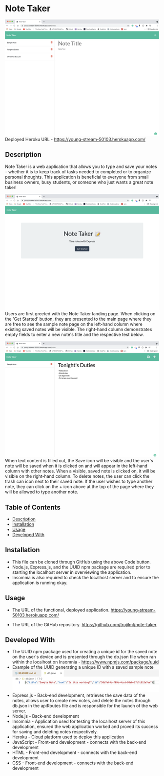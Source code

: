 # Note Taker

![Note Taker Sample Screenshot 1](./demo/notetakerwebsite3.png)
Deployed Heroku URL - https://young-stream-50103.herokuapp.com/


## Description
Note Taker is a web application that allows you to type and save your notes - whether it is to keep track of tasks needed to completed or to organize personal thoughts. This application is beneficial to everyone from small business owners, busy students, or someone who just wants a great note taker!

![Note Taker Website](./demo/notetakerwebsite1.png)
Users are first greeted with the Note Taker landing page. When clicking on the 'Get Started' button, they are presented to the main page where they are free to see the sample note page on the left-hand column where existing saved notes will be visible. The right-hand column demonstrates empty fields to enter a new note's title and the respective test below. 

![Note Taker Sample Screenshot 2](./demo/notetakerwebsite2.png)
When text content is filled out, the Save icon will be visible and the user's note will be saved when it is clicked on and will appear in the left-hand column with other notes. When a visible, saved note is clicked on, it will be visible on the right-hand column. To delete notes, the user can click the trash can icon next to their saved note. If the user wishes to type another note, they can click on the + icon above at the top of the page where they will be allowed to type another note. 

## Table of Contents
- [Description](#Description)
- [Installation](#Installation)
- [Usage](#Usage)
- [Developed With](#Developed-with)

## Installation
- This file can be cloned through GitHub using the above Code button.
- Node.js, Express.js, and the UUID npm package are required prior to starting the localhost server in overviewing the application. 
- Insomnia is also required to check the localhost server and to ensure the application is running okay.

## Usage
- The URL of the functional, deployed application.
https://young-stream-50103.herokuapp.com/

- The URL of the GitHub repository. 
https://github.com/trujilml/note-taker

## Developed With 
- The UUID npm package used for creating a unique id for the saved note on the user's device and is presented through the db.json file when ran within the localhost on Insomnia - https://www.npmjs.com/package/uuid
- Example of the UUID generating a unique ID with a saved sample note
![Note Taker ID Sample](./demo/notetakerwebsite4.png)
- Express.js - Back-end development, retrieves the save data of the notes, allows user to create new notes, and delete the notes through db.json in the apiRoutes file and is responsible for the launch of the web server.
- Node.js  - Back-end development 
- Insomnia - Application used for testing the localhost server of this application, ensured the web application worked and proved its success for saving and deleting notes respectively. 
- Heroku - Cloud platform used to deploy this application 
- JavaScript - Front-end development - connects with the back-end development
- HTML - Front-end development  - connects with the back-end development
- CSS - Front-end development  - connects with the back-end development

